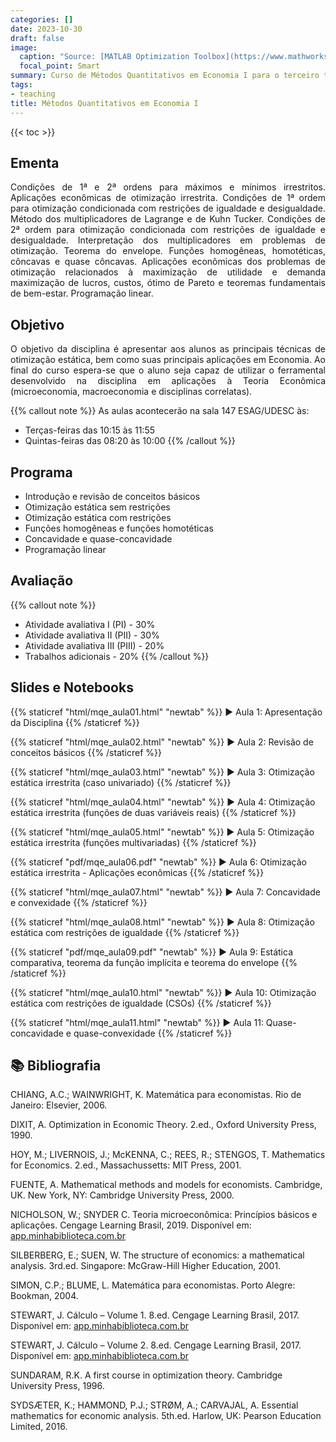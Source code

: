 ```yaml
---
categories: []
date: 2023-10-30
draft: false
image:
  caption: "Source: [MATLAB Optimization Toolbox](https://www.mathworks.com/help/optim/ug/optimization-toolbox-tutorial.html)"
  focal_point: Smart
summary: Curso de Métodos Quantitativos em Economia I para o terceiro termo da graduação UDESC.
tags:
- teaching
title: Métodos Quantitativos em Economia I
---
```


{{< toc >}}
## Ementa

<p align="justify">Condições de 1ª e 2ª ordens para máximos e mínimos irrestritos. Aplicações econômicas de otimização irrestrita. Condições de 1ª ordem para otimização condicionada com restrições de igualdade e desigualdade. Método dos multiplicadores de Lagrange e de Kuhn Tucker. Condições de 2ª ordem para otimização condicionada com restrições de igualdade e desigualdade. Interpretação dos multiplicadores em problemas de otimização. Teorema do envelope. Funções homogêneas, homotéticas, côncavas e quase côncavas. Aplicações econômicas dos problemas de otimização relacionados à maximização de utilidade e demanda maximização de lucros, custos, ótimo de Pareto e teoremas fundamentais de bem-estar. Programação linear.</p>

## Objetivo

<p align="justify">O objetivo da disciplina é apresentar aos alunos as principais técnicas de otimização estática, bem como suas principais aplicações em Economia. Ao final do curso espera-se que o aluno seja capaz de utilizar o ferramental desenvolvido na disciplina em aplicações à Teoria Econômica (microeconomia, macroeconomia e disciplinas correlatas).</p>

{{% callout note %}}
As aulas acontecerão na sala 147 ESAG/UDESC às:
- Terças-feiras das 10:15 às 11:55
- Quintas-feiras das 08:20 às 10:00
{{% /callout %}}

## Programa

- Introdução e revisão de conceitos básicos
- Otimização estática sem restrições
- Otimização estática com restrições
- Funções homogêneas e funções homotéticas
- Concavidade e quase-concavidade
- Programação linear

## Avaliação

{{% callout note %}}
- Atividade avaliativa I (PI) - 30%
- Atividade avaliativa II (PII) - 30%
- Atividade avaliativa III (PIII) - 20%
- Trabalhos adicionais - 20%
{{% /callout %}}

## Slides e Notebooks

{{% staticref "html/mqe_aula01.html" "newtab" %}} ▶️ Aula 1: Apresentação da Disciplina {{% /staticref %}}

{{% staticref "html/mqe_aula02.html" "newtab" %}} ▶️ Aula 2: Revisão de conceitos básicos {{% /staticref %}}

{{% staticref "html/mqe_aula03.html" "newtab" %}} ▶️ Aula 3: Otimização estática irrestrita (caso univariado) {{% /staticref %}}

{{% staticref "html/mqe_aula04.html" "newtab" %}} ▶️ Aula 4: Otimização estática irrestrita (funções de duas variáveis reais) {{% /staticref %}}

{{% staticref "html/mqe_aula05.html" "newtab" %}} ▶️ Aula 5: Otimização estática irrestrita (funções multivariadas) {{% /staticref %}}

{{% staticref "pdf/mqe_aula06.pdf" "newtab" %}} ▶️ Aula 6: Otimização estática irrestrita - Aplicações econômicas {{% /staticref %}}

{{% staticref "html/mqe_aula07.html" "newtab" %}} ▶️ Aula 7: Concavidade e convexidade {{% /staticref %}}

{{% staticref "html/mqe_aula08.html" "newtab" %}} ▶️ Aula 8: Otimização estática com restrições de igualdade {{% /staticref %}}

{{% staticref "pdf/mqe_aula09.pdf" "newtab" %}} ▶️ Aula 9: Estática comparativa, teorema da função implícita e teorema do envelope {{% /staticref %}}

{{% staticref "html/mqe_aula10.html" "newtab" %}} ▶️ Aula 10: Otimização estática com restrições de igualdade (CSOs) {{% /staticref %}}

{{% staticref "html/mqe_aula11.html" "newtab" %}} ▶️ Aula 11: Quase-concavidade e quase-convexidade {{% /staticref %}}

## 📚 Bibliografia

CHIANG, A.C.; WAINWRIGHT, K. Matemática para economistas. Rio de Janeiro: Elsevier, 2006.

DIXIT, A. Optimization in Economic Theory. 2.ed., Oxford University Press, 1990.

HOY, M.; LIVERNOIS, J.; McKENNA, C.; REES, R.; STENGOS, T. Mathematics for Economics. 2.ed., Massachussetts: MIT Press, 2001.

FUENTE, A. Mathematical methods and models for economists. Cambridge, UK. New York, NY: Cambridge University Press, 2000.

NICHOLSON, W.; SNYDER C. Teoria microeconômica: Princípios básicos e aplicações. Cengage Learning Brasil, 2019. Disponível em: [app.minhabiblioteca.com.br](https://app.minhabiblioteca.com.br/#/books/9788522127030/)

SILBERBERG, E.; SUEN, W. The structure of economics: a mathematical analysis. 3rd.ed. Singapore: McGraw-Hill Higher Education, 2001.

SIMON, C.P.; BLUME, L. Matemática para economistas. Porto Alegre: Bookman, 2004.

STEWART, J. Cálculo – Volume 1. 8.ed. Cengage Learning Brasil, 2017. Disponível em: [app.minhabiblioteca.com.br](https://app.minhabiblioteca.com.br/#/books/9788522126859/)

STEWART, J. Cálculo – Volume 2. 8.ed. Cengage Learning Brasil, 2017. Disponível em: [app.minhabiblioteca.com.br](https://app.minhabiblioteca.com.br/#/books/9788522126866/)

SUNDARAM, R.K. A first course in optimization theory. Cambridge University Press, 1996.

SYDSÆTER, K.; HAMMOND, P.J.; STRØM, A.; CARVAJAL, A. Essential mathematics for economic analysis. 5th.ed. Harlow, UK: Pearson Education Limited, 2016.